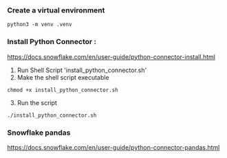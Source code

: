 ### Create a virtual environment
```
python3 -m venv .venv
```



### Install Python Connector :
https://docs.snowflake.com/en/user-guide/python-connector-install.html

1. Run Shell Script 'install_python_connector.sh'
2. Make the shell script executable
```
chmod +x install_python_connector.sh
```
3. Run the script
```
./install_python_connector.sh
```

### Snowflake pandas
https://docs.snowflake.com/en/user-guide/python-connector-pandas.html



